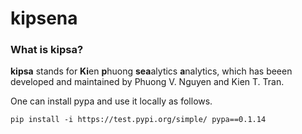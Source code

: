 # kipsena

### What is kipsa?
**kipsa** stands for **Ki**en **p**huong **sea**alytics **a**nalytics, which has beeen developed and maintained by Phuong V. Nguyen and Kien T. Tran. 

One can install pypa and use it locally as follows.

```
pip install -i https://test.pypi.org/simple/ pypa==0.1.14
```

